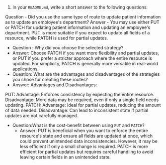 
1. In your `README.md`, write a short answer to the following questions:

  Question  - Did you use the same type of route to update patient information as to update an employee's department?
Answer -  You may use either PUT or PATCH for  updating patient information and updating an employee's department.
  PUT is more suitable if you expect to update all fields of a resource, while PATCH is used for partial updates.
- Question : Why did you choose the selected strategy?
- Answer: Choose PATCH if you want more flexibility and partial updates, or PUT if you prefer a stricter approach where the 
          entire resource is updated. For simplicity, PATCH is generally more versatile in real-world applications.
- Question: What are the advantages and disadvantages of the strategies you chose for creating these routes?
- Answer:  Advantages and Disadvantages:

PUT:
Advantage: Enforces consistency by expecting the entire resource.
Disadvantage: More data may be required, even if only a single field needs updating.
PATCH:
Advantage: Ideal for partial updates, reducing the amount of data needed.
Disadvantage: Can lead to inconsistent state if partial updates are not carefully managed.

- Question:What is the cost-benefit between using `PUT` and `PATCH`? 
  - Answer: 
     PUT is beneficial when you want to enforce the entire resource's state and ensure all fields are updated at once, 
     which could prevent unintended data inconsistencies. 
     However, it may be less efficient if only a small change is required. 
     PATCH is more efficient for partial updates but requires careful handling to avoid leaving certain fields in an unintended state.






